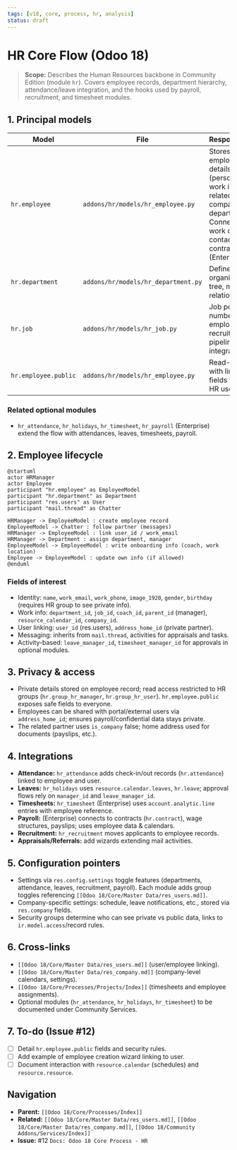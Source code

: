 ```yaml
---
tags: [v18, core, process, hr, analysis]
status: draft
---
```


# HR Core Flow (Odoo 18)

> **Scope:** Describes the Human Resources backbone in Community Edition (module `hr`). Covers employee records, department hierarchy, attendance/leave integration, and the hooks used by payroll, recruitment, and timesheet modules.

## 1. Principal models

| Model | File | Responsibilities |
|-------|------|------------------|
| `hr.employee` | `addons/hr/models/hr_employee.py` | Stores employee details (personal info, work info, related user, company, department). Connects to work calendar, contact info, contracts (Enterprise). |
| `hr.department` | `addons/hr/models/hr_department.py` | Defines organizational tree, manager relationships. |
| `hr.job` | `addons/hr/models/hr_job.py` | Job positions, number of employees, recruitment pipeline integration. |
| `hr.employee.public` | `addons/hr/models/hr_employee.py` | Read-only view with limited fields for non-HR users. |

### Related optional modules
- `hr_attendance`, `hr_holidays`, `hr_timesheet`, `hr_payroll` (Enterprise) extend the flow with attendances, leaves, timesheets, payroll.

## 2. Employee lifecycle

```plantuml
@startuml
actor HRManager
actor Employee
participant "hr.employee" as EmployeeModel
participant "hr.department" as Department
participant "res.users" as User
participant "mail.thread" as Chatter

HRManager -> EmployeeModel : create employee record
EmployeeModel -> Chatter : follow partner (messages)
HRManager -> EmployeeModel : link user_id / work_email
HRManager -> Department : assign department, manager
EmployeeModel -> EmployeeModel : write onboarding info (coach, work location)
Employee -> EmployeeModel : update own info (if allowed)
@enduml
```

### Fields of interest
- Identity: `name`, `work_email`, `work_phone`, `image_1920`, `gender`, `birthday` (requires HR group to see private info).
- Work info: `department_id`, `job_id`, `coach_id`, `parent_id` (manager), `resource_calendar_id`, `company_id`.
- User linking: `user_id` (res.users), `address_home_id` (private partner).
- Messaging: inherits from `mail.thread`, activities for appraisals and tasks.
- Activity-based: `leave_manager_id`, `timesheet_manager_id` for approvals in optional modules.

## 3. Privacy & access
- Private details stored on employee record; read access restricted to HR groups (`hr.group_hr_manager`, `hr.group_hr_user`). `hr.employee.public` exposes safe fields to everyone.
- Employees can be shared with portal/external users via `address_home_id`; ensures payroll/confidential data stays private.
- The related partner uses `is_company` false; home address used for documents (payslips, etc.).

## 4. Integrations
- **Attendance:** `hr_attendance` adds check-in/out records (`hr.attendance`) linked to employee and user.
- **Leaves:** `hr_holidays` uses `resource.calendar.leaves`, `hr.leave`; approval flows rely on `manager_id` and `leave_manager_id`.
- **Timesheets:** `hr_timesheet` (Enterprise) uses `account.analytic.line` entries with employee reference.
- **Payroll:** (Enterprise) connects to contracts (`hr.contract`), wage structures, payslips; uses employee data & calendars.
- **Recruitment:** `hr_recruitment` moves applicants to employee records.
- **Appraisals/Referrals:** add wizards extending mail activities.

## 5. Configuration pointers
- Settings via `res.config.settings` toggle features (departments, attendance, leaves, recruitment, payroll). Each module adds group toggles referencing `[[Odoo 18/Core/Master Data/res_users.md]]`.
- Company-specific settings: schedule, leave notifications, etc., stored via `res.company` fields.
- Security groups determine who can see private vs public data, links to `ir.model.access`/record rules.

## 6. Cross-links
- `[[Odoo 18/Core/Master Data/res_users.md]]` (user/employee linking).
- `[[Odoo 18/Core/Master Data/res_company.md]]` (company-level calendars, settings).
- `[[Odoo 18/Core/Processes/Projects/Index]]` (timesheets and employee assignments).
- Optional modules (`hr_attendance`, `hr_holidays`, `hr_timesheet`) to be documented under Community Services.

## 7. To-do (Issue #12)
- [ ] Detail `hr.employee.public` fields and security rules.
- [ ] Add example of employee creation wizard linking to user.
- [ ] Document interaction with `resource.calendar` (schedules) and `resource.resource`.

## Navigation
- **Parent:** `[[Odoo 18/Core/Processes/Index]]`
- **Related:** `[[Odoo 18/Core/Master Data/res_users.md]]`, `[[Odoo 18/Core/Master Data/res_company.md]]`, `[[Odoo 18/Community Addons/Services/Index]]`
- **Issue:** #12 `Docs: Odoo 18 Core Process - HR`
